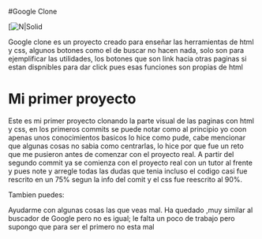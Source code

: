 #Google Clone

[![N|Solid](https://www.google.com.mx/images/branding/googlelogo/1x/googlelogo_color_272x92dp.png)



Google clone es un proyecto creado para enseñar las herramientas de html y css, algunos botones como el de buscar no hacen nada, solo son para ejemplificar las utilidades, los botones que son link hacia otras paginas si estan dispnibles para dar click pues esas funciones son propias de html

 

# Mi primer proyecto

Este es mi primer proyecto clonando la parte visual de las paginas con html y css,
en los primeros commits se puede notar como al principio yo coon apenas unos conocimientos basicos lo hice como pude, cabe mencionar que algunas cosas no sabia como centrarlas, lo hice por que fue un reto que me pusieron antes de comenzar con el proyecto real.
A partir del segundo commit ya se comienza con el proyecto real con un tutor al frente y pues note y arregle todas las dudas que tenia incluso el codigo casi fue rescrito en un 75% segun la info del comit y el css fue reescrito al 90%.


Tambien puedes:

Ayudarme con algunas cosas las que veas mal. Ha quedado ,muy similar al buscador de Google pero no es igual; le falta un poco de trabajo pero supongo que para ser el primero no esta mal 



